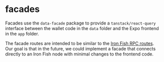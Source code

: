 # facades

Facades use the `data-facade` package to provide a `tanstack/react-query` interface between the wallet code in the `data` folder and the Expo frontend in the `app` folder.

The facade routes are intended to be similar to the [Iron Fish RPC routes](https://github.com/iron-fish/ironfish/tree/master/ironfish/src/rpc/routes). Our goal is that in the future, we could implement a facade that connects directly to an Iron Fish node with minimal changes to the frontend code.